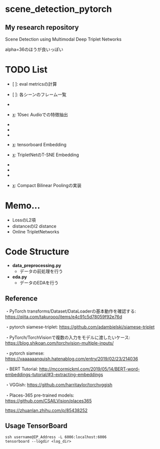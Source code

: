 # scene_detection_pytorch

## My research repository  

Scene Detection using Multimodal Deep Triplet Networks

alpha=36のほうが良いっぽい

# TODO List
+ [ ]: eval metricsの計算

+ [ ]: 各シーンのフレーム一覧

+ [x]: place-365での特徴抽出
+ [x]: 10sec Audioでの特徴抽出
+ [x]: TripletNetDatasetの実装
+ [x]: trainデータをmergeするコード(dataloader内)
+ [x]: textの前処理
+ [x]: tensorboard Embedding
+ [x]: TripletNetのT-SNE Embedding
+ [x]: DataLoaderの実装
+ [x]: SiameseNetの実装
+ [x]: 学習フェーズの実装
+ [x]: Compact Bilinear Poolingの実装

# Memo...
- LossのL2項
- distanceのl2 distance
- Online TripletNetworks

# Code Structure
- **data_preprocessing.py**
  - データの前処理を行う
- **eda.py**
  - データのEDAを行う

## Reference 
・PyTorch transforms/Dataset/DataLoaderの基本動作を確認する:
https://qiita.com/takurooo/items/e4c91c5d78059f92e76d

・pytorch siamese-triplet:
https://github.com/adambielski/siamese-triplet

・PyTorch/TorchVisionで複数の入力をモデルに渡したいケース:
https://blog.shikoan.com/torchvision-multiple-inputs/

・pytorch siamese:
https://vaaaaaanquish.hatenablog.com/entry/2019/02/23/214036

・BERT Tutorial:
http://mccormickml.com/2019/05/14/BERT-word-embeddings-tutorial/#3-extracting-embeddings

・VGGish:
https://github.com/harritaylor/torchvggish

・Places-365 pre-trained models:
https://github.com/CSAILVision/places365

https://zhuanlan.zhihu.com/p/85438252


## Usage TensorBoard
```
ssh username@IP_Address -L 6006:localhost:6006
tensorboard --logdir <log_dir>

```
